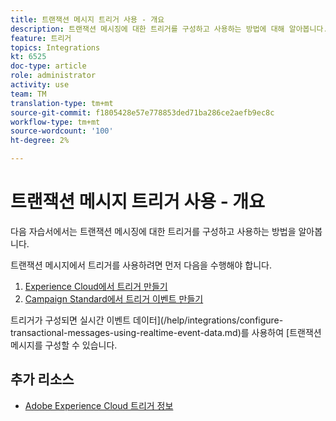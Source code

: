 ```yaml
---
title: 트랜잭션 메시지 트리거 사용 - 개요
description: 트랜잭션 메시징에 대한 트리거를 구성하고 사용하는 방법에 대해 알아봅니다.
feature: 트리거
topics: Integrations
kt: 6525
doc-type: article
role: administrator
activity: use
team: TM
translation-type: tm+mt
source-git-commit: f1805428e57e778853ded71ba286ce2aefb9ec8c
workflow-type: tm+mt
source-wordcount: '100'
ht-degree: 2%

---
```



# 트랜잭션 메시지 트리거 사용 - 개요

다음 자습서에서는 트랜잭션 메시징에 대한 트리거를 구성하고 사용하는 방법을 알아봅니다.

트랜잭션 메시지에서 트리거를 사용하려면 먼저 다음을 수행해야 합니다.

1. [Experience Cloud에서 트리거 만들기](/help/integrations/create-a-trigger-in-experience-cloud.md)
2. [Campaign Standard에서 트리거 이벤트 만들기](/help/integrations/create-a-trigger-event.md)

트리거가 구성되면 실시간 이벤트 데이터](/help/integrations/configure-transactional-messages-using-realtime-event-data.md)를 사용하여 [트랜잭션 메시지를 구성할 수 있습니다.

## 추가 리소스

* [Adobe Experience Cloud 트리거 정보](https://experienceleague.adobe.com/docs/campaign-standard/using/integrating-with-adobe-cloud/working-with-campaign-and-triggers/about-adobe-experience-cloud-triggers.html?lang=en#integrating-with-adobe-cloud)
